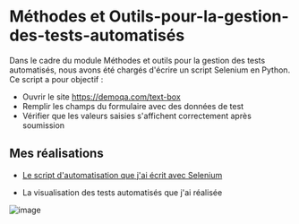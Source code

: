 # Méthodes et Outils-pour-la-gestion-des-tests-automatisés

Dans le cadre du module Méthodes et outils pour la gestion des tests automatisés, nous avons été chargés d'écrire un script Selenium en Python. Ce script a pour objectif :

* Ouvrir le site https://demoqa.com/text-box
* Remplir les champs du formulaire avec des données de test
* Vérifier que les valeurs saisies s'affichent correctement après soumission
 
## Mes réalisations

* [Le script d'automatisation que j'ai écrit avec Selenium](https://github.com/imedadjelia/Outils-pour-la-gestion-des-tests-automatises/blob/main/test_text1-box.py) 

* La visualisation des tests automatisés que j'ai réalisée

![image](https://github.com/imedadjelia/Outils-pour-la-gestion-des-tests-automatises/blob/main/ezgif-5-5ae560cd45.gif?raw=true)


